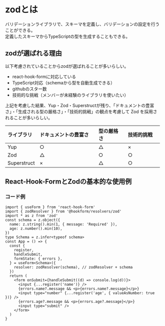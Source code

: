 # zodとは
バリデーションライブラリで、スキーマを定義し、バリデーションの設定を行うことができる。<br />
定義したスキーマからTypeScriptの型を生成することもできる。<br />

## zodが選ばれる理由
以下考慮されていることからzodが選ばれることが多いらしい。
- react-hook-formに対応している
- TypeScript対応（schemaから型を自動生成できる）
- githubのスター数
- 技術的な挑戦（メンバーが未経験のライブラリを使いたい）


上記を考慮した結果、Yup・Zod・Superstructが残り、「ドキュメントの豊富さ」・「生成される型の厳格さ」・「技術的挑戦」の観点を考慮して Zod を採用されることが多いらしい。

| ライブラリ  | ドキュメントの豊富さ　| 型の厳格さ | 技術的挑戦　|
|:------------|:----------------------|:-----------|:------------|
| Yup         | ○                     | △          | ×           |
| Zod         | △                     | ○          | ○           |
| Superstruct | ×                     | △          | ○           |

## React-Hook-FormとZodの基本的な使用例
### コード例
```
import { useForm } from 'react-hook-form'
import { zodResolver } from '@hookform/resolvers/zod'
import * as z from 'zod'
const schema = z.object({
  name: z.string().min(1, { message: 'Required' }),
  age: z.number().min(10),
})
type Schema = z.infer<typeof schema>
const App = () => {
  const {
    register,
    handleSubmit,
    formState: { errors },
  } = useForm<Schema>({
    resolver: zodResolver(schema), // zodResolver + schema
  })
  return (
    <form onSubmit={handleSubmit((d) => console.log(d))}>
      <input {...register('name')} />
      {errors.name?.message && <p>{errors.name?.message}</p>}
      <input type="number" {...register('age', { valueAsNumber: true })} />
      {errors.age?.message && <p>{errors.age?.message}</p>}
      <input type="submit" />
    </form>
  )
}

```
